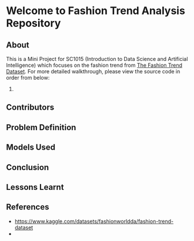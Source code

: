 # Welcome to Fashion Trend Analysis Repository
## About
This is a Mini Project for SC1015 (Introduction to Data Science and Artificial Intelligence) which focuses on the fashion trend from [The Fashion Trend Dataset](https://www.kaggle.com/datasets/fashionworldda/fashion-trend-dataset). For more detailed walkthrough, please view the source code in order from below:

1. 

## Contributors

## Problem Definition

## Models Used

## Conclusion

## Lessons Learnt

## References
- <https://www.kaggle.com/datasets/fashionworldda/fashion-trend-dataset>
- 

